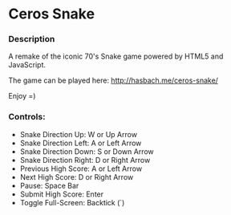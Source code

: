 # Ceros Snake

### Description

A remake of the iconic 70's Snake game powered by HTML5 and JavaScript.

The game can be played here: http://hasbach.me/ceros-snake/

Enjoy =)

### Controls:

- Snake Direction Up: W or Up Arrow
- Snake Direction Left: A or Left Arrow
- Snake Direction Down: S or Down Arrow
- Snake Direction Right: D or Right Arrow
- Previous High Score: A or Left Arrow
- Next High Score: D or Right Arrow
- Pause: Space Bar
- Submit High Score: Enter
- Toggle Full-Screen: Backtick (`)